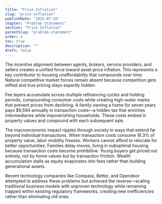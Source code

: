 ```yaml
---
title: "Price Inflation"
slug: "price-inflation"
publishDate: "2025-07-10"
chapter: "Problem Statement"
section: "Price Inflation"
parentSlug: "problem-statement"
order: 4
toc: true
description: ""
draft: false
---
```


The incentive alignment between agents, brokers, service providers, and sellers creates a unified force toward asset price inflation. This represents a key contributor to housing unaffordability that compounds over time. Natural competitive market forces remain absent because competition gets stifled and true pricing stays expertly hidden.

Fee layers accumulate across multiple refinancing cycles and holding periods, compounding consumer costs while creating high-water marks that prevent prices from declining. A family owning a home for seven years pays \$9,594 annually in transaction costs—a hidden tax that enriches intermediaries while impoverishing households. These costs embed in property values and compound with each subsequent sale.

The macroeconomic impact ripples through society in ways that extend far beyond individual transactions. When transaction costs consume 16.3% of property value, labor mobility freezes. Workers cannot afford to relocate for better opportunities. Families delay moves, living in suboptimal housing because transaction costs become prohibitive. Young buyers get priced out entirely, not by home values but by transaction friction. Wealth accumulation stalls as equity evaporates into fees rather than building generational assets.

Recent technology companies like Compass, Better, and Opendoor attempted to address these problems but achieved the reverse—scaling traditional business models with unproven technology while remaining trapped within existing regulatory frameworks, creating new inefficiencies rather than eliminating old ones.
